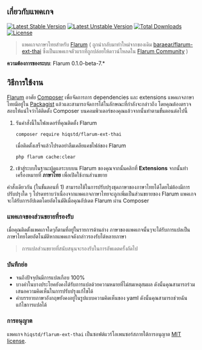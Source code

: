 ## เกี่ยวกับแพคเกจ
[![Latest Stable Version](https://poser.pugx.org/hiqstd/flarum-ext-thai/v/stable)](https://packagist.org/packages/hiqstd/flarum-ext-thai)
[![Latest Unstable Version](https://poser.pugx.org/hiqstd/flarum-ext-thai/v/unstable)](https://packagist.org/packages/hiqstd/flarum-ext-thai)
[![Total Downloads](https://poser.pugx.org/hiqstd/flarum-ext-thai/downloads)](https://packagist.org/packages/hiqstd/flarum-ext-thai)
[![License](https://poser.pugx.org/hiqstd/flarum-ext-thai/license)](https://packagist.org/packages/hiqstd/flarum-ext-thai)

> แพคเกจภาษาไทยสำหรับ [Flarum](http://flarum.org/) ( ถูกนำกลับมาทำใหม่จากของเดิม [baraear/flarum-ext-thai](https://github.com/baraear/flarum-ext-thai) ซึ่งเป็นแพคเกจตัวแรกที่ถูกปล่อยให้ดาวน์โหลดใน [Flarum Community](https://discuss.flarum.org/) )

**ความต้องการของระบบ**: Flarum 0.1.0-beta-7.*

## วิธีการใช้งาน
[Flarum](http://flarum.org/) อาศัย [Composer](https://getcomposer.org/) เพื่อจัดการการ dependencies และ extensions แพคเกจภาษาไทยมีอยู่ใน [Packagist](https://packagist.org/packages/brarear/flarum-ext-thai) แล้วและสามารถจัดการได้ในลักษณะที่กำลังจะกล่าวถึง โดยคุณต้องตรวจสอบให้แน่ใจว่าได้ติดตั้ง Composer บนคอมพิวเตอร์ของคุณแล้วจากนั้นทำตามขั้นตอนต่อไปนี้

1. รันคำสั่งนี้ในโฟลเดอร์ที่คุณติดตั้ง Flarum

       composer require hiqstd/flarum-ext-thai
           
   เมื่อติดตั้งเสร็จแล้วโปรดอย่าลืมเคลียแคชไฟล์ของ Flarum
       
       php flarum cache:clear

2. เข้าสู่ระบบในฐานะผู้ดูแลระบบบน Flarum ของคุณจากนั้นคลิกที่ **Extensions** จากนั้นทำเครื่องหมายที่ **ภาษาไทย** เพื่อเปิดใช้งานส่วนขยาย

คำสั่งเดียวกัน (ในขั้นตอนที่ 1) สามารถใช้ในการปรับปรุงชุดภาษาของภาษาไทยได้โดยไม่ต้องมีการปรับปรุงใด ๆ โปรดทราบว่าเนื่องจากแพคเกจภาษาไทยจะถูกเพิ่มเป็นส่วนขยายของ Flarum แพคเกจจะได้รับการอัปเดตโดยอัตโนมัติเมื่อคุณอัปเดต Flarum ผ่าน Composer

### แพคเกจของส่วนขยายที่รองรับ
เมื่อคุณติดตั้งแพคเกจใดๆก็ตามที่อยู่ในรายการด้านล่าง ภาษาของแพคเกจนั้นๆจะได้รับการแปลเป็นภาษาไทยโดยอัตโนมัติหากแพคเกจดังกล่าวรองรับได้หลายภาษา
> การแปลส่วนขยายที่สนับสนุนจะรองรับในการอัพเดตครั้งถัดไป

### บันทึกย่อ
- จนถึงปัจจุบันมีการแปลเกือบ 100%
- บางคำในบางประโยคยังคงได้รับการแปลด้วยความหมายที่ไม่สมเหตุสมผล ดังนั้นคุณสามารถร่วมเสนอความคิดเห็นในการปรับปรุงแก้ไขได้
- คำบรรยายภาษาอังกฤษยังคงอยู่ในรูปแบบความคิดเห็นของ yaml ดังนั้นคุณสามารถช่วยฉันแก้ไขการแปลได้

### การอนุญาต
แพคเกจ `hiqstd/flarum-ext-thai` เป็นซอฟต์แวร์โอเพนซอร์สภายใต้การอนุญาต [MIT license](https://github.com/hiqstd/flarum-ext-thai/blob/master/LICENSE).